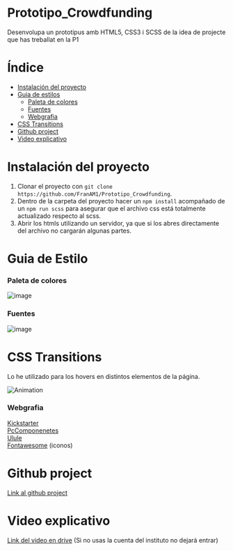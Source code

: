# Prototipo_Crowdfunding
Desenvolupa un prototipus amb HTML5, CSS3 i SCSS de la idea de projecte que has treballat en la P1


# Índice
- [Instalación del proyecto](#instalación-del-proyecto)
- [Guia de estilos](#guia-de-estilo)
  - [Paleta de colores](#paleta-de-colores)
  - [Fuentes](#fuentes)
  - [Webgrafia](#webgrafia)
- [CSS Transitions](#css-transitions)
- [Github project](#github-project)
- [Video explicativo](#video-explicativo)


# Instalación del proyecto
1. Clonar el proyecto con ```git clone https://github.com/FranAM1/Prototipo_Crowdfunding```. <br>
2. Dentro de la carpeta del proyecto hacer un ```npm install``` acompañado de un ```npm run scss``` para asegurar que el archivo css está totalmente actualizado respecto al scss. <br>
3. Abrir los htmls utilizando un servidor, ya que si los abres directamente del archivo no cargarán algunas partes.

# Guia de Estilo
### Paleta de colores
![image](https://user-images.githubusercontent.com/91600940/205704809-1fd096f3-b7b0-48d4-bba2-ed8624dff6b6.png)

### Fuentes
![image](https://user-images.githubusercontent.com/91600940/205703293-13a8886c-6574-491c-a393-052df0ec068a.png)

# CSS Transitions
Lo he utilizado para los hovers en distintos elementos de la página.

![Animation](https://user-images.githubusercontent.com/91600940/206865694-5a24eacd-13dc-400d-a50d-d670d90aa35d.gif)


### Webgrafia
[Kickstarter](https://www.kickstarter.com/?lang=es) <br>
[PcComponenetes](https://www.pccomponentes.com/) <br>
[Ulule](https://es.ulule.com/) <br>
[Fontawesome](https://fontawesome.com/) (iconos)

# Github project

[Link al github project](https://github.com/users/FranAM1/projects/2)

# Video explicativo
[Link del video en drive]() (Si no usas la cuenta del instituto no dejará entrar)


